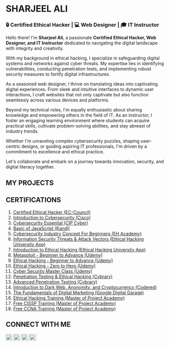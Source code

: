 <h1>SHARJEEL ALI</h1>

<h3>🔒 Certified Ethical Hacker | 💻 Web Designer | 🎓 IT Instructor</h3>

Hello there! I'm <b>Sharjeel Ali</b>, a passionate <b>Certified Ethical Hacker, Web Designer, and IT Instructor</b> dedicated to navigating the digital landscape with integrity and creativity.

With my background in ethical hacking, I specialize in safeguarding digital systems and networks against cyber threats. My expertise lies in identifying vulnerabilities, conducting penetration tests, and implementing robust security measures to fortify digital infrastructures.

As a seasoned web designer, I thrive on translating ideas into captivating digital experiences. From sleek and intuitive interfaces to dynamic user interactions, I craft websites that not only captivate but also function seamlessly across various devices and platforms.

Beyond my technical roles, I'm equally enthusiastic about sharing knowledge and empowering others in the field of IT. As an instructor, I foster an engaging learning environment where students can acquire practical skills, cultivate problem-solving abilities, and stay abreast of industry trends.

Whether I'm unraveling complex cybersecurity puzzles, shaping user-centric designs, or guiding aspiring IT professionals, I'm driven by a commitment to excellence and ethical practice.

Let's collaborate and embark on a journey towards innovation, security, and digital literacy together.

<h2>MY PROJECTS</h2>

[]()

<h2>CERTIFICATIONS</h2>

1. [Certified Ethical Hacker (EC-Council)](https://drive.google.com/file/d/15DiggQioaEfwTKcpBmf-L21jNADmew7d/view?usp=drive_link)
2. [Introduction to Cybersecurity (Cisco)](https://drive.google.com/file/d/1w6Hdx74-TCAg_6ySqIyo7lwEz25if3YI/view?usp=drive_link)
3. [Cybersecurity Essential (CIP Cyber)](https://drive.google.com/file/d/1veJLXgsnOvojSE1GxtHYKrSkVH0g3Eiw/view?usp=drive_link)
5. [Basic of JavaScript (Kandi)](https://drive.google.com/file/d/1NgIDClnD8w0sl50tosXAw6JIg5YSRJxU/view?usp=drive_link)
6. [Cybersecurity Industry Concept For Beginners (EH Academy)](https://drive.google.com/file/d/14GdP1hTdwTkUvvEP3C3RvW6TFARq98PY/view?usp=drive_link)
7. [Information Security Threats & Attack Vectors (Ethical Hacking University App)](https://drive.google.com/file/d/1djwvnVjvUb5cdu00x0J70gbzhjczC_Ji/view?usp=drive_link)
8. [Introduction to Ethical Hacking (Ethical Hacking University App)](https://drive.google.com/file/d/1Et5xCAFdO3X6H5LLUeuVxWMBsBPjywqn/view?usp=drive_link)
9. [Metasploit - Beginner to Advance (Udemy)](https://drive.google.com/file/d/1TG7qGXoGavBWQG9Uj1S7wEfGbzehx6_W/view?usp=drive_link)
10. [Ethical Hacking - Beginner to Advance (Udemy)](https://drive.google.com/file/d/18Z2vkwYy4n2B_i6UTLh5X8OwgMqydebt/view?usp=drive_link)
11. [Ethical Hacking - Zero to Hero (Udemy)](https://drive.google.com/file/d/1SRUzZmeqq1OfdfbIqUVe9DlyKQG85bqN/view?usp=drive_link)
12. [Cyber Security Master Class (Udemy)](https://drive.google.com/file/d/1ZIFWwFDQcsgBJuQiXw1UXfJHzVELCksx/view?usp=drive_link)
13. [Penetration Testing & Ethical Hacking (Cybrary)](https://drive.google.com/file/d/1ZIFWwFDQcsgBJuQiXw1UXfJHzVELCksx/view?usp=drive_link)
14. [Advanced Penetration Testing (Cybrary)](https://drive.google.com/file/d/1n3d6uhzCpkTVS6DAHTjdNpCkfi6I-dEa/view?usp=drive_link)
15. [Introduction to Dark Web, Anonymity, and Cryptocurrency (Codered)](https://drive.google.com/file/d/1y4_SYKBeK89on61cHF5zlKpHir8phJvJ/view?usp=drive_link)
16. [The Fundamentals of Digital Marketing (Google Digital Garage)](https://drive.google.com/file/d/1oBYlg4dWkj58ZfGnPwNNe3uUM5t26KBm/view?usp=drive_link)
17. [Ethical Hacking Training (Master of Project Academy)](https://drive.google.com/file/d/1hrGm6BHeZc_hpiRSZAfyoF4BQJ0gGbZB/view?usp=drive_link)
18. [Free CISSP Training (Master of Project Academy)](https://drive.google.com/file/d/1yKlz9VtJPnioStFhOpVN46f0Xkab3zih/view?usp=drive_link)
19. [Free CCNA Training (Master of Project Academy)](https://drive.google.com/file/d/1UIRHBCCuzx7tQEYHdYdDGIvKjKS5JjQ8/view?usp=drive_link)



<h2>CONNECT WITH ME</h3>

[<img align="left" alt="Sharjeel Ali | Facebook" width="22px" src="https://cdn.jsdelivr.net/npm/simple-icons@v3/icons/facebook.svg">](https://www.facebook.com/code127.0.0.11/)
[<img align="left" alt="Sharjeel Ali | Instagram" width="22px" src="https://cdn.jsdelivr.net/npm/simple-icons@v3/icons/instagram.svg">](https://www.instagram.com/sharjeel.ali290/?hl=en)
[<img align="left" alt="Sharjeel Ali | Whatsapp" width="22px" src="https://cdn.jsdelivr.net/npm/simple-icons@v3/icons/whatsapp.svg">](https://api.whatsapp.com/send?phone=923091021355)
[<img align="left" alt="Sharjeel Ali | Email" width="22px" src="https://cdn.jsdelivr.net/npm/simple-icons@v3/icons/gmail.svg">](mailto:sharjeel.ali503@gmail.com)

